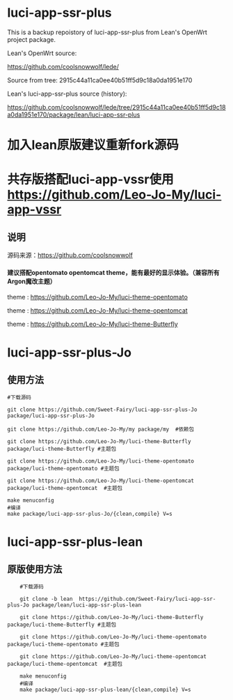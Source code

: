 
# luci-app-ssr-plus

This is a backup repoistory of luci-app-ssr-plus from Lean's OpenWrt project package.

Lean's OpenWrt source:

<https://github.com/coolsnowwolf/lede/>

Source from tree: 2915c44a11ca0ee40b51ff5d9c18a0da1951e170

Lean's luci-app-ssr-plus source (history):

<https://github.com/coolsnowwolf/lede/tree/2915c44a11ca0ee40b51ff5d9c18a0da1951e170/package/lean/luci-app-ssr-plus>

# 加入lean原版建议重新fork源码 

# 共存版搭配luci-app-vssr使用 https://github.com/Leo-Jo-My/luci-app-vssr

## 说明
   源码来源：https://github.com/coolsnowwolf

#### 建议搭配opentomato  opentomcat  theme，能有最好的显示体验。（兼容所有Argon魔改主题）

theme : https://github.com/Leo-Jo-My/luci-theme-opentomato

theme : https://github.com/Leo-Jo-My/luci-theme-opentomcat

theme : https://github.com/Leo-Jo-My/luci-theme-Butterfly

# luci-app-ssr-plus-Jo
   
## 使用方法
    #下载源码
    
    git clone https://github.com/Sweet-Fairy/luci-app-ssr-plus-Jo package/luci-app-ssr-plus-Jo
 
    git clone https://github.com/Leo-Jo-My/my package/my  #依赖包
    
    git clone https://github.com/Leo-Jo-My/luci-theme-Butterfly package/luci-theme-Butterfly #主题包
    
    git clone https://github.com/Leo-Jo-My/luci-theme-opentomato package/luci-theme-opentomato #主题包
    
    git clone https://github.com/Leo-Jo-My/luci-theme-opentomcat package/luci-theme-opentomcat  #主题包

    make menuconfig
    #编译
    make package/luci-app-ssr-plus-Jo/{clean,compile} V=s
    
# luci-app-ssr-plus-lean
    
## 原版使用方法
```Brach
    #下载源码
    
    git clone -b lean  https://github.com/Sweet-Fairy/luci-app-ssr-plus-Jo package/lean/luci-app-ssr-plus-lean
    
    git clone https://github.com/Leo-Jo-My/luci-theme-Butterfly package/luci-theme-Butterfly #主题包
    
    git clone https://github.com/Leo-Jo-My/luci-theme-opentomato package/luci-theme-opentomato #主题包
    
    git clone https://github.com/Leo-Jo-My/luci-theme-opentomcat package/luci-theme-opentomcat  #主题包
 
    make menuconfig
    #编译
    make package/luci-app-ssr-plus-lean/{clean,compile} V=s

